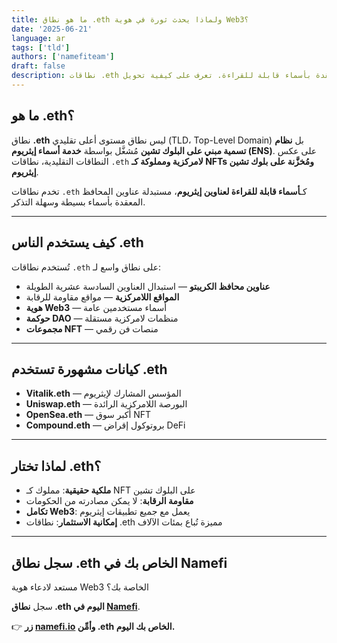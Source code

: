 ```yaml
---
title: ما هو نطاق .eth ولماذا يحدث ثورة في هوية Web3؟
date: '2025-06-21'
language: ar
tags: ['tld']
authors: ['namefiteam']
draft: false
description: نطاقات .eth هي أسماء مبنية على البلوك تشين تستبدل عناوين المحافظ المعقدة بأسماء قابلة للقراءة. تعرف على كيفية تحويل ENS لهوية Web3 والملكية الرقمية.
---
```


## **ما هو .eth؟**

نطاق **.eth** ليس نطاق مستوى أعلى تقليدي (TLD، Top-Level Domain) بل **نظام تسمية مبني على البلوك تشين** مُشغَّل بواسطة **خدمة أسماء إيثريوم (ENS)**. على عكس النطاقات التقليدية، نطاقات `.eth` **لامركزية ومملوكة كـ NFTs ومُخزَّنة على بلوك تشين إيثريوم**.

تخدم نطاقات `.eth` كـ**أسماء قابلة للقراءة لعناوين إيثريوم**، مستبدلة عناوين المحافظ المعقدة بأسماء بسيطة وسهلة التذكر.

---

## **كيف يستخدم الناس .eth**

تُستخدم نطاقات `.eth` على نطاق واسع لـ:

* **عناوين محافظ الكريبتو** — استبدال العناوين السادسة عشرية الطويلة
* **المواقع اللامركزية** — مواقع مقاومة للرقابة
* **هوية Web3** — أسماء مستخدمين عامة
* **حوكمة DAO** — منظمات لامركزية مستقلة
* **مجموعات NFT** — منصات فن رقمي

---

## **كيانات مشهورة تستخدم .eth**

* **Vitalik.eth** — المؤسس المشارك لإيثريوم
* **Uniswap.eth** — البورصة اللامركزية الرائدة
* **OpenSea.eth** — أكبر سوق NFT
* **Compound.eth** — بروتوكول إقراض DeFi

---

## **لماذا تختار .eth؟**

* **ملكية حقيقية**: مملوك كـ NFT على البلوك تشين
* **مقاومة الرقابة**: لا يمكن مصادرته من الحكومات
* **تكامل Web3**: يعمل مع جميع تطبيقات إيثريوم
* **إمكانية الاستثمار**: نطاقات .eth مميزة تُباع بمئات الآلاف

---

## **سجل نطاق .eth الخاص بك في Namefi**

مستعد لادعاء هوية Web3 الخاصة بك؟

سجل **نطاق .eth اليوم في [Namefi](https://namefi.io)**.

👉 **زر [namefi.io](https://namefi.io) وأمِّن .eth الخاص بك اليوم.**